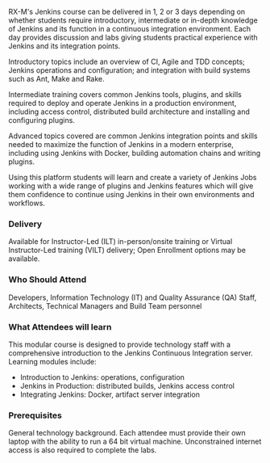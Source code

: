 <!-- CI with Jenkins -->

RX-M's Jenkins course can be delivered in 1, 2 or 3 days depending on whether students require introductory, intermediate or in-depth knowledge of Jenkins and its function in a continuous integration environment. Each day provides discussion and labs giving students practical experience with Jenkins and its integration points.

Introductory topics include an overview of CI, Agile and TDD concepts; Jenkins operations and configuration; and integration with build systems such as Ant, Make and Rake.

Intermediate training covers common Jenkins tools, plugins, and skills required to deploy and operate Jenkins in a production environment, including access control, distributed build architecture and installing and configuring plugins.

Advanced topics covered are common Jenkins integration points and skills needed to maximize the function of Jenkins in a modern enterprise, including using Jenkins with Docker, building automation chains and writing plugins.

Using this platform students will learn and create a variety of Jenkins Jobs working with a wide range of plugins and Jenkins features which will give them confidence to continue using Jenkins in their own environments and workflows.


### Delivery

Available for Instructor-Led (ILT) in-person/onsite training or Virtual Instructor-Led training (VILT) delivery; Open Enrollment options may be available.


### Who Should Attend

Developers, Information Technology (IT) and Quality Assurance (QA) Staff, Architects, Technical Managers and Build Team personnel


### What Attendees will learn

This modular course is designed to provide technology staff with a comprehensive introduction to the Jenkins Continuous
Integration server. Learning modules include:

- Introduction to Jenkins: operations, configuration
- Jenkins in Production: distributed builds, Jenkins access control
- Integrating Jenkins: Docker, artifact server integration


### Prerequisites

General technology background. Each attendee must provide their own laptop with the ability to run a 64 bit virtual
machine. Unconstrained internet access is also required to complete the labs.



